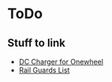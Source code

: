 # ToDo

## Stuff to link
* [DC Charger for Onewheel](https://carvepower.com/products/dc-charger-for-onewheel-2nd-gen-preorder?_pos=2&_sid=906e8fadd&_ss=r)
* [Rail Guards List](https://www.reddit.com/r/onewheelpint/comments/gih8gk/where_do_you_get_your_rail_guards_from/)
